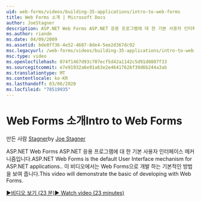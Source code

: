 ```yaml
---
uid: web-forms/videos/building-35-applications/intro-to-web-forms
title: Web Forms 소개 | Microsoft Docs
author: JoeStagner
description: ASP.NET Web Forms ASP.NET 응용 프로그램에 대 한 기본 사용자 인터페이스 메커니즘입니다. 이 비디오에서는 Web Forms으로 개발 하는 기본적인 방법을 보여 줍니다.
ms.author: riande
ms.date: 04/09/2009
ms.assetid: bde8ff36-4e52-4687-8de4-5ee2d367dc92
msc.legacyurl: /web-forms/videos/building-35-applications/intro-to-web-forms
msc.type: video
ms.openlocfilehash: 074f1467d93c707ecf5d42a1142c5d91d0807f33
ms.sourcegitcommit: e7e91932a6e91a63e2e46417626f39d6b244a3ab
ms.translationtype: MT
ms.contentlocale: ko-KR
ms.lasthandoff: 03/06/2020
ms.locfileid: "78519935"
---
```

# <a name="intro-to-web-forms"></a><span data-ttu-id="67018-104">Web Forms 소개</span><span class="sxs-lookup"><span data-stu-id="67018-104">Intro to Web Forms</span></span>

<span data-ttu-id="67018-105">만든 사람 [Stagner](https://github.com/JoeStagner)</span><span class="sxs-lookup"><span data-stu-id="67018-105">by [Joe Stagner](https://github.com/JoeStagner)</span></span>

<span data-ttu-id="67018-106">ASP.NET Web Forms ASP.NET 응용 프로그램에 대 한 기본 사용자 인터페이스 메커니즘입니다.</span><span class="sxs-lookup"><span data-stu-id="67018-106">ASP.NET Web Forms is the default User Interface mechanism for ASP.NET applications..</span></span> <span data-ttu-id="67018-107">이 비디오에서는 Web Forms으로 개발 하는 기본적인 방법을 보여 줍니다.</span><span class="sxs-lookup"><span data-stu-id="67018-107">This video will demonstrate the basic of developing with Web Forms.</span></span>

[<span data-ttu-id="67018-108">&#9654;비디오 보기 (23 분)</span><span class="sxs-lookup"><span data-stu-id="67018-108">&#9654; Watch video (23 minutes)</span></span>](https://channel9.msdn.com/Blogs/ASP-NET-Site-Videos/intro-to-web-forms)
